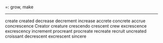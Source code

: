 =: grow, make

---
create
created
decrease
decrement
increase
accrete
concrete
accrue
concrescence
Creator
creature
crescendo
crescent
crew
excrescence
excrescency
increment
procreant
procreate
recreate
recruit
uncreated
croissant
decrescent
excrescent
sincere